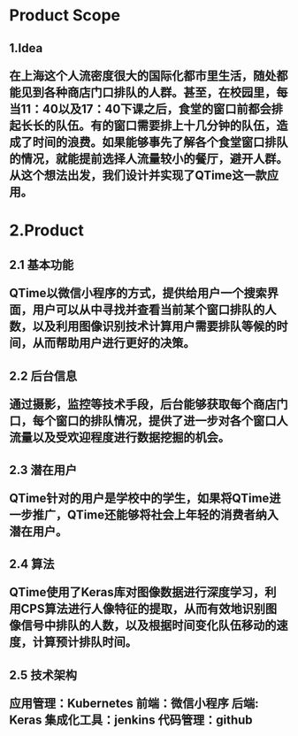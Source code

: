 <h1>Product Scope
<h2>1.Idea

在上海这个人流密度很大的国际化都市里生活，随处都能见到各种商店门口排队的人群。甚至，在校园里，每当11：40以及17：40下课之后，食堂的窗口前都会排起长长的队伍。有的窗口需要排上十几分钟的队伍，造成了时间的浪费。如果能够事先了解各个食堂窗口排队的情况，就能提前选择人流量较小的餐厅，避开人群。从这个想法出发，我们设计并实现了QTime这一款应用。

<h1>2.Product
<h2>2.1 基本功能

QTime以微信小程序的方式，提供给用户一个搜索界面，用户可以从中寻找并查看当前某个窗口排队的人数，以及利用图像识别技术计算用户需要排队等候的时间，从而帮助用户进行更好的决策。
<h2>2.2 后台信息

通过摄影，监控等技术手段，后台能够获取每个商店门口，每个窗口的排队情况，提供了进一步对各个窗口人流量以及受欢迎程度进行数据挖掘的机会。
<h2>2.3 潜在用户

QTime针对的用户是学校中的学生，如果将QTime进一步推广，QTime还能够将社会上年轻的消费者纳入潜在用户。
<h2>2.4 算法

QTime使用了Keras库对图像数据进行深度学习，利用CPS算法进行人像特征的提取，从而有效地识别图像信号中排队的人数，以及根据时间变化队伍移动的速度，计算预计排队时间。
<h2>2.5 技术架构

应用管理：Kubernetes
前端：微信小程序
后端: Keras
集成化工具：jenkins
代码管理：github
